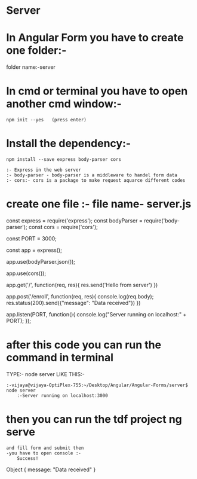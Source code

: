 # Server
# In Angular Form you have to create one folder:-
 
 folder name:-server
 
 # In cmd or terminal you have to open another cmd window:-
 	npm init --yes   (press enter)
 
 # Install the dependency:-
 	npm install --save express body-parser cors
 	
 	:- Express in the web server 
 	:- body-parser - body-parser is a middleware to handel form data 
 	:- cors:- cors is a package to make request aquarce different codes
 	
  # create one file :- file name- server.js
 	
 	
const express = require('express');
const bodyParser = require('body-parser');
const cors = require('cors');

const PORT = 3000;

const app = express();

app.use(bodyParser.json());

app.use(cors());

app.get('/', function(req, res){
    res.send('Hello from server')
})

app.post('/enroll', function(req, res){
    console.log(req.body);
    res.status(200).send({"message": "Data received"})
})

app.listen(PORT, function(){
    console.log("Server running on localhost:" + PORT);
});

# after this code you can run the command in terminal

TYPE:-
	node server
LIKE THIS:-

	:-vijaya@vijaya-OptiPlex-755:~/Desktop/Angular/Angular-Forms/server$ node server
        :-Server running on localhost:3000
        
# then you can run the tdf project ng serve 

	and fill form and submit then 
	-you have to open console :-
		Success! 
Object { message: "Data received" }
